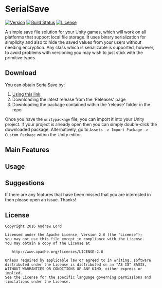 # SerialSave

[![Version](https://img.shields.io/badge/Version-v0.1.1-blue.svg)](https://github.com/andrewlord1990/unity-serial-save/releases/latest)
[![Build Status](https://travis-ci.org/andrewlord1990/unity-serial-save.svg?branch=master)](https://travis-ci.org/andrewlord1990/unity-serial-save)
[![License](https://img.shields.io/badge/license-Apache%202.0-green.svg) ](https://github.com/andrewlord1990/unity-serial-save/blob/master/LICENSE)

A simple save file solution for your Unity games, which will work on all platforms that support local file storage. It uses binary serialization for simplicity and also to hide the saved values from your users without needing encryption. Any class which is serializable is supported, however, to avoid problems with versioning you may wish to just stick with the primitive types.

## Download

You can obtain SerialSave by:

1. [Using this link](https://github.com/andrewlord1990/unity-serial-save/releases/download/v0.1.0/SerialSave.0.1.0.unitypackage)
2. Downloading the latest release from the 'Releases' page
3. Downloading the package contained within the 'release' folder in the repo

Once you have the `unitypackage` file, you can import it into your Unity project. If your project is already open then you can simply double-click the downloaded package. Alternatively, go to `Assets -> Import Package -> Custom Package` within the Unity editor.

## Main Features

## Usage

## Suggestions

If there are any features that have been missed that you are interested in then please open an issue. Thanks!

## License

    Copyright 2016 Andrew Lord

    Licensed under the Apache License, Version 2.0 (the "License");
    you may not use this file except in compliance with the License.
    You may obtain a copy of the License at

       http://www.apache.org/licenses/LICENSE-2.0

    Unless required by applicable law or agreed to in writing, software
    distributed under the License is distributed on an "AS IS" BASIS,
    WITHOUT WARRANTIES OR CONDITIONS OF ANY KIND, either express or implied.
    See the License for the specific language governing permissions and
    limitations under the License.
